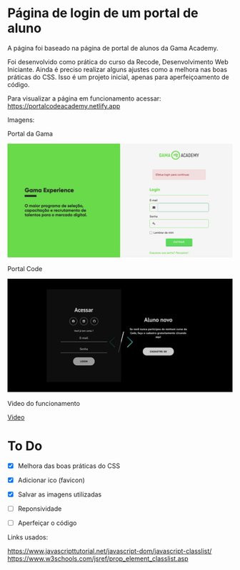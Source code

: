 # Página de login de um portal de aluno

A página foi baseado na página de portal de alunos da Gama Academy.

Foi desenvolvido como prática do curso da Recode, Desenvolvimento Web Iniciante. Ainda é preciso realizar alguns ajustes como a melhora nas boas práticas do CSS. Isso é um projeto inicial, apenas para aperfeiçoamento de código.

Para visualizar a página em funcionamento acessar: https://portalcodeacademy.netlify.app

Imagens:

Portal da Gama

![PortalDaGama](./img/2.jpg)

Portal Code

![PortalCode](./img/1.jpg)

Video do funcionamento

[Video](https://youtu.be/lY1p5mo5l0Q)

# To Do

- [X] Melhora das boas práticas do CSS

- [X] Adicionar ico (favicon)

- [X] Salvar as imagens utilizadas

- [ ] Reponsividade

- [ ] Aperfeiçar o código



Links usados:

https://www.javascripttutorial.net/javascript-dom/javascript-classlist/
https://www.w3schools.com/jsref/prop_element_classlist.asp
